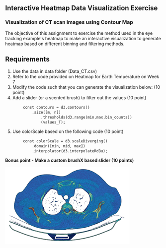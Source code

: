 ## Interactive Heatmap Data Visualization Exercise

### Visualization of CT scan images using Contour Map
The objective of this assignment 
to exercise the method used in the eye tracking example's 
heatmap to make an interactive visualization to generate heatmap based on 
different binning and filtering methods.
## Requirements 

1. Use the data in data folder (Data_CT.csv)
2. Refer to the code provided on Heatmap for Earth Temperature on Week 7   
3. Modify the code such that you can generate the visualization below: (10 point)
4. Add a slider (or a scented brush) to filter out the values  (10 point)
```
        const contours = d3.contours()
            .size([m, n])
                .thresholds(d3.range(min,max,bin_counts))
                (values_T);
```
5. Use colorScale based on the following code  (10 point)
```
        const colorScale = d3.scaleDiverging()
            .domain([min, mid, max])
            .interpolator(d3.interpolateRdBu);
```

<b>Bonus point - Make a custom brushX based slider (10 points)</b> 

<img src='./img/Exercise.png' width='400px' />
